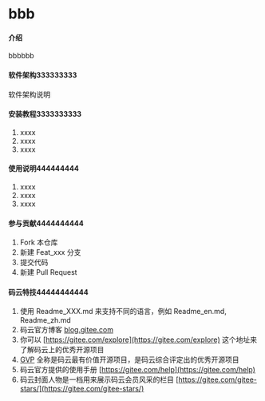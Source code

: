# bbb

#### 介绍
bbbbbb

#### 软件架构333333333
软件架构说明


#### 安装教程3333333333

1. xxxx
2. xxxx
3. xxxx

#### 使用说明444444444

1. xxxx
2. xxxx
3. xxxx

#### 参与贡献4444444444

1. Fork 本仓库
2. 新建 Feat_xxx 分支
3. 提交代码
4. 新建 Pull Request


#### 码云特技44444444444

1. 使用 Readme\_XXX.md 来支持不同的语言，例如 Readme\_en.md, Readme\_zh.md
2. 码云官方博客 [blog.gitee.com](https://blog.gitee.com)
3. 你可以 [https://gitee.com/explore](https://gitee.com/explore) 这个地址来了解码云上的优秀开源项目
4. [GVP](https://gitee.com/gvp) 全称是码云最有价值开源项目，是码云综合评定出的优秀开源项目
5. 码云官方提供的使用手册 [https://gitee.com/help](https://gitee.com/help)
6. 码云封面人物是一档用来展示码云会员风采的栏目 [https://gitee.com/gitee-stars/](https://gitee.com/gitee-stars/)
